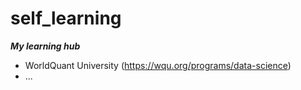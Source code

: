 # self_learning

***My learning hub***

- WorldQuant University (https://wqu.org/programs/data-science)
- ...
